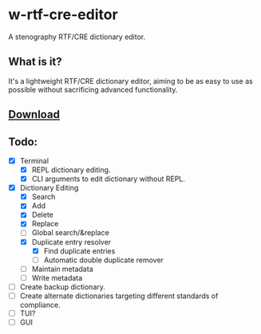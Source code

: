 # w-rtf-cre-editor
A stenography RTF/CRE dictionary editor. 
## What is it?
It's a lightweight RTF/CRE dictionary editor, aiming to be as easy to use as possible without sacrificing advanced functionality.
## [Download](build/)
## Todo:
* [x] Terminal
  * [x] REPL dictionary editing.
  * [X] CLI arguments to edit dictionary without REPL.
* [x] Dictionary Editing
  * [x] Search
  * [x] Add
  * [x] Delete
  * [X] Replace
  * [ ] Global search/&replace
  * [x] Duplicate entry resolver
    * [x] Find duplicate entries
    * [ ] Automatic double duplicate remover
  * [ ] Maintain metadata
  * [ ] Write metadata
* [ ] Create backup dictionary.
* [ ] Create alternate dictionaries targeting different standards of compliance.
* [ ] TUI?
* [ ] GUI
